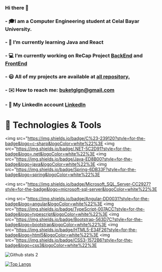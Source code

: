 ### Hi there 👋

###  - 🎓I am a Computer Engineering student at Celal Bayar University.
###  - 🌟  I’m currently learning Java and React
###  - 💻 I’m currently working on ReCap Project [BackEnd](https://github.com/buketglgn/ReCapProject) and [FrontEnd](https://github.com/buketglgn/recap-FrontEnd)
###  - 😃 All of my projects are available at [all repository.](https://github.com/buketglgn?tab=repositories)
###  - ✉️ How to reach me: buketglgn@gmail.com
###  - 🔗 My LinkedIn account [LinkedIn](https://www.linkedin.com/in/buket-g%C3%BClg%C3%BCn-3086aa1ba/)


 # 🔨 Technologies & Tools
<img src="https://img.shields.io/badge/C%23-239120?style=for-the-badge&logo=c-sharp&logoColor=white%22%3E</img>
<img src="https://img.shields.io/badge/.NET-5C2D91?style=for-the-badge&logo=.net&logoColor=white%22%3E</img>
<img src="https://img.shields.io/badge/Java-ED8B00?style=for-the-badge&logo=java&logoColor=white%22%3E</img>
<img src="https://img.shields.io/badge/Spring-6DB33F?style=for-the-badge&logo=spring&logoColor=white%22%3E</img>

<img src="https://img.shields.io/badge/Microsoft_SQL_Server-CC2927?style=for-the-badge&logo=microsoft-sql-server&logoColor=white%22%3E</img>

<img src="https://img.shields.io/badge/Angular-DD0031?style=for-the-badge&logo=angular&logoColor=white%22%3E</img>
<img src="https://img.shields.io/badge/TypeScript-007ACC?style=for-the-badge&logo=typescript&logoColor=white%22%3E</img>
<img src="https://img.shields.io/badge/Bootstrap-563D7C?style=for-the-badge&logo=bootstrap&logoColor=white%22%3E</img>
<img src="https://img.shields.io/badge/HTML5-E34F26?style=for-the-badge&logo=html5&logoColor=white%22%3E</img>
<img src="https://img.shields.io/badge/CSS3-1572B6?style=for-the-badge&logo=css3&logoColor=white%22%3E</img>

![Github stats 2](https://github-readme-stats.vercel.app/api?username=buketglgn&show_icons=true&theme=radical)

[![Top Langs](https://github-readme-stats.vercel.app/api/top-langs/?username=buketglgn&langs_count=8)](https://github.com/buketglgn/github-readme-stats)




